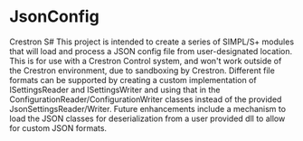 # JsonConfig
Crestron S#
This project is intended to create a series of SIMPL/S+ modules that will load and process a JSON config file from  user-designated location.
This is for use with a Crestron Control system, and won't work outside of the Crestron environment, due to sandboxing by Crestron.
Different file formats can be supported by creating a custom implementation of ISettingsReader and ISettingsWriter
and using that in the ConfigurationReader/ConfigurationWriter classes instead of the provided JsonSettingsReader/Writer.
Future enhancements include a mechanism to load the JSON classes for deserialization from a user provided dll to allow for custom JSON formats.
